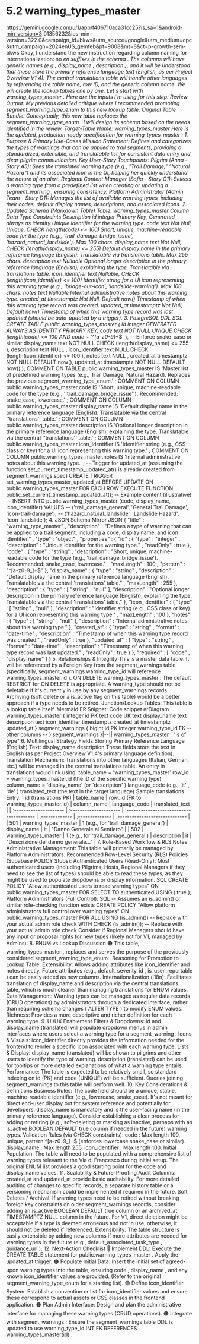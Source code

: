 # 5.2 warning_types_master

  
https://gemini.google.com/u/1/app/f406710aca31cc25?is_sa=1&android-min-version=3
01356232&ios-min-version=322.0&campaign_id=bkws&utm_source=google&utm_medium=cpc
&utm_campaign=2024enUS_gemfeb&pt=9008&mt=8&ct=p-growth-sem-bkws Okay, I 
understand the new instruction regarding column naming for 
internationalization: no _en suffixes in the schema . The columns will have 
generic names (e.g., display_name , description ), and it will be understood 
that these store the primary reference language text (English, as per Project 
Overview V1.4). The central translations table will handle other languages by 
referencing the table name, row ID, and the generic column name. We will create 
the lookup tables one by one. Let's start with warning_types_master . Here are 
the inputs I'm using for this step: Review Output: My previous detailed 
critique where I recommended promoting segment_warning_type_enum to this new 
lookup table. Original Table Bundle: Conceptually, this new table replaces the 
segment_warning_type_enum . I will design its schema based on the needs 
identified in the review. Target-Table Name: warning_types_master Here is the 
updated, production-ready specification for warning_types_master : 1. Purpose & 
Primary Use-Cases Mission Statement: Defines and categorizes the types of 
warnings that can be applied to trail segments, providing a standardized, 
extensible, and translatable list for consistent data entry and clear pilgrim 
communication. Key User-Story Touchpoints: Pilgrim (Anna - Story A5): Sees the 
translated warning type (e.g., "Trail Damage," "Natural Hazard") and its 
associated icon in the UI, helping her quickly understand the nature of an 
alert. Regional Content Manager (Sofia - Story C1): Selects a warning type from 
a predefined list when creating or updating a segment_warning , ensuring 
consistency. Platform Administrator (Admin Team - Story D1): Manages the list 
of available warning types, including their codes, default display names, 
descriptions, and associated icons. 2. Updated Schema (Markdown Table) Table: 
warning_types_master Column Data Type Constraints Description id integer 
Primary Key, Generated always as identity Unique identifier for the warning 
type. code text Not Null, Unique, CHECK (length(code) &lt;= 100) Short, unique, 
machine-readable code for the type (e.g., 'trail_damage_bridge_issue', 
'hazard_natural_landslide'). Max 100 chars. display_name text Not Null, CHECK 
(length(display_name) &lt;= 255) Default display name in the primary reference 
language (English). Translatable via translations table. Max 255 chars. 
description text Nullable Optional longer description in the primary reference 
language (English), explaining the type. Translatable via translations table. 
icon_identifier text Nullable, CHECK (length(icon_identifier) &lt;= 100) 
Identifier string for a UI icon representing this warning type (e.g., 
'bridge-out-icon', 'landslide-warning'). Max 100 chars. notes text Nullable 
Internal administrative notes about this warning type. created_at timestamptz 
Not Null, Default now() Timestamp of when this warning type record was created. 
updated_at timestamptz Not Null, Default now() Timestamp of when this warning 
type record was last updated (should be auto-updated by a trigger). 3. 
PostgreSQL DDL SQL CREATE TABLE public.warning_types_master ( id integer 
GENERATED ALWAYS AS IDENTITY PRIMARY KEY, code text NOT NULL UNIQUE CHECK 
(length(code) <= 100 AND code ~ '^[a-z0-9_]+$' ), -- Enforce snake_case or 
similar display_name text NOT NULL CHECK (length(display_name) <= 255 ), 
description text NULL , icon_identifier text NULL CHECK 
(length(icon_identifier) <= 100 ), notes text NULL , created_at timestamptz NOT 
NULL DEFAULT now(), updated_at timestamptz NOT NULL DEFAULT now() ); COMMENT ON 
TABLE public.warning_types_master IS 'Master list of predefined warning types 
(e.g., Trail Damage, Natural Hazard). Replaces the previous 
segment_warning_type_enum.' ; COMMENT ON COLUMN 
public.warning_types_master.code IS 'Short, unique, machine-readable code for 
the type (e.g., ''trail_damage_bridge_issue''). Recommended: snake_case, 
lowercase.' ; COMMENT ON COLUMN public.warning_types_master.display_name IS 
'Default display name in the primary reference language (English). Translatable 
via the central ''translations'' table.' ; COMMENT ON COLUMN 
public.warning_types_master.description IS 'Optional longer description in the 
primary reference language (English), explaining the type. Translatable via the 
central ''translations'' table.' ; COMMENT ON COLUMN 
public.warning_types_master.icon_identifier IS 'Identifier string (e.g., CSS 
class or key) for a UI icon representing this warning type.' ; COMMENT ON 
COLUMN public.warning_types_master.notes IS 'Internal administrative notes 
about this warning type.' ; -- Trigger for updated_at (assuming the function 
set_current_timestamp_updated_at() is already created from segment_warnings 
spec) CREATE TRIGGER set_warning_types_master_updated_at BEFORE UPDATE ON 
public.warning_types_master FOR EACH ROW EXECUTE FUNCTION 
public.set_current_timestamp_updated_at(); -- Example content (illustrative) -- 
INSERT INTO public.warning_types_master (code, display_name, icon_identifier) 
VALUES -- ('trail_damage_general', 'General Trail Damage', 
'icon-trail-damage'), -- ('hazard_natural_landslide', 'Landslide Hazard', 
'icon-landslide'); 4. JSON Schema Mirror JSON { "title" : "warning_type_master" 
, "description" : "Defines a type of warning that can be applied to a trail 
segment, including a code, display name, and icon identifier." , "type" : 
"object" , "properties" : { "id" : { "type" : "integer" , "description" : 
"Unique identifier for the warning type." , "readOnly" : true }, "code" : { 
"type" : "string" , "description" : "Short, unique, machine-readable code for 
the type (e.g., 'trail_damage_bridge_issue'). Recommended: snake_case, 
lowercase." , "maxLength" : 100 , "pattern" : "^[a-z0-9_]+$" }, "display_name" 
: { "type" : "string" , "description" : "Default display name in the primary 
reference language (English). Translatable via the central 'translations' 
table." , "maxLength" : 255 }, "description" : { "type" : [ "string" , "null" 
], "description" : "Optional longer description in the primary reference 
language (English), explaining the type. Translatable via the central 
'translations' table." }, "icon_identifier" : { "type" : [ "string" , "null" ], 
"description" : "Identifier string (e.g., CSS class or key) for a UI icon 
representing this warning type." , "maxLength" : 100 }, "notes" : { "type" : [ 
"string" , "null" ], "description" : "Internal administrative notes about this 
warning type." }, "created_at" : { "type" : "string" , "format" : "date-time" , 
"description" : "Timestamp of when this warning type record was created." , 
"readOnly" : true }, "updated_at" : { "type" : "string" , "format" : 
"date-time" , "description" : "Timestamp of when this warning type record was 
last updated." , "readOnly" : true } }, "required" : [ "code" , "display_name" 
] } 5. Relationships & Integrity This is a master data table. It will be 
referenced by a Foreign Key from the segment_warnings table (specifically, 
segment_warnings.warning_type_id will reference warning_types_master.id ). ON 
DELETE warning_types_master : The default RESTRICT for ON DELETE is 
appropriate. A warning_type should not be deletable if it's currently in use by 
any segment_warnings records. Archiving (soft delete or a is_active flag on 
this table) would be a better approach if a type needs to be retired. 
Junction/Lookup Tables: This table is a lookup table itself. Mermaid ER 
Snippet: Code snippet erDiagram warning_types_master { integer id PK text code 
UK text display_name text description text icon_identifier timestamptz 
created_at timestamptz updated_at } segment_warnings { bigint id PK integer 
warning_type_id FK -- other columns -- } segment_warnings }|--|| 
warning_types_master : "is of type" 6. Multilingual Strategy Fields Storing 
Primary Reference Language (English) Text: display_name description These 
fields store the text in English (as per Project Overview V1.4's primary 
language definition). Translation Mechanism: Translations into other languages 
(Italian, German, etc.) will be managed in the central translations table. An 
entry in translations would link using: table_name = 'warning_types_master' 
row_id = warning_types_master.id (the ID of the specific warning type) 
column_name = 'display_name' (or 'description' ) language_code (e.g., 'it' , 
'de' ) translated_text (the text in the target language) Sample translations 
Entry: | id (translations PK) | table_name | row_id (FK to 
warning_types_master.id) | column_name | language_code | translated_text | | 
:--------------------- | :--------------------- | 
:--------------------------------------- | :------------- | :-------------- | 
:----------------------------- | | 501 | warning_types_master | 1 (e.g., for 
'trail_damage_general') | display_name | it | "Danno Generale al Sentiero" | | 
502 | warning_types_master | 1 (e.g., for 'trail_damage_general') | description 
| it | "Descrizione del danno generale..." | 7. Role-Based Workflow & RLS Notes 
Administrative Management: This table will primarily be managed by Platform 
Administrators. Recommended Row-Level Security (RLS) Policies (Supabase POLICY 
Stubs): Authenticated Users (Read-Only): Most authenticated users (including 
Pilgrims, Hosts, Regional Managers if they need to see the list of types) 
should be able to read these types, as they might be used to populate dropdowns 
or display information. SQL CREATE POLICY "Allow authenticated users to read 
warning types" ON public.warning_types_master FOR SELECT TO authenticated USING 
( true ); Platform Administrators (Full Control): SQL -- Assumes an is_admin() 
or similar role-checking function exists CREATE POLICY "Allow platform 
administrators full control over warning types" ON public.warning_types_master 
FOR ALL USING (is_admin()) -- Replace with your actual admin role check WITH 
CHECK (is_admin()); -- Replace with your actual admin role check Consider if 
Regional Managers should have any input or proposal rights for new types 
(likely not for V1, managed by Admins). 8. ENUM vs Lookup Discussion 🟠 This 
table, warning_types_master , replaces and serves the purpose of the previously 
considered segment_warning_type_enum . Reasoning for Promotion to Lookup Table: 
Extensibility: Allows adding attributes like icon_identifier and notes 
directly. Future attributes (e.g., default_severity_id , is_user_reportable ) 
can be easily added as new columns. Internationalization (i18n): Facilitates 
translation of display_name and description via the central translations table, 
which is much cleaner than managing translations for ENUM values. Data 
Management: Warning types can be managed as regular data records (CRUD 
operations) by administrators through a dedicated interface, rather than 
requiring schema changes ( ALTER TYPE ) to modify ENUM values. Richness: 
Provides a more descriptive and richer definition for each warning type. 9. 
UI/UX Enablement Filters & Dropdowns: id and display_name (translated) will 
populate dropdown menus in admin interfaces where users select a warning type 
for a segment_warning . Icons & Visuals: icon_identifier directly provides the 
information needed for the frontend to render a specific icon associated with 
each warning type. Lists & Display: display_name (translated) will be shown to 
pilgrims and other users to identify the type of warning. description 
(translated) can be used for tooltips or more detailed explanations of what a 
warning type entails. Performance: The table is expected to be relatively 
small, so standard indexing on id (PK) and code (UNIQUE) will be sufficient. 
Queries joining segment_warnings to this table will perform well. 10. Key 
Considerations & Definitions Business Rules: The code field should be a unique, 
stable, machine-readable identifier (e.g., lowercase, snake_case). It's not 
meant for direct end-user display but for system reference and potentially for 
developers. display_name is mandatory and is the user-facing name (in the 
primary reference language). Consider establishing a clear process for adding 
or retiring (e.g., soft-deleting or marking as inactive, perhaps with an 
is_active BOOLEAN DEFAULT true column if needed in the future) warning types. 
Validation Rules (via CHECK constraints): code : Max length 100, unique, 
pattern ^[a-z0-9_]+$ (enforces lowercase snake_case or similar). display_name : 
Max length 255. icon_identifier : Max length 100. Initial Population: The table 
will need to be populated with a comprehensive list of warning types relevant 
to the Via di Francesco during initial setup. The original ENUM list provides a 
good starting point for the code and display_name values. 11. Scalability & 
Future-Proofing Audit Columns: created_at and updated_at provide basic 
auditability. For more detailed auditing of changes to specific records, a 
separate history table or a versioning mechanism could be implemented if 
required in the future. Soft Deletes / Archival: If warning types need to be 
retired without breaking foreign key constraints on older segment_warnings 
records, consider adding an is_active BOOLEAN DEFAULT true column or an 
archived_at TIMESTAMPTZ NULL column in the future. For V1, direct deletion 
might be acceptable if a type is deemed erroneous and not in use, otherwise, it 
should not be deleted if referenced. Extensibility: The table structure is 
easily extensible by adding new columns if more attributes are needed for 
warning types in the future (e.g., default_associated_task_type , guidance_url 
). 12. Next-Action Checklist 🔴 Implement DDL: Execute the CREATE TABLE 
statement for public.warning_types_master . Apply the updated_at trigger. 🟠 
Populate Initial Data: Insert the initial set of agreed-upon warning types into 
the table, ensuring code , display_name , and any known icon_identifier values 
are provided. (Refer to the original segment_warning_type_enum for a starting 
list). 🟢 Define icon_identifier System: Establish a convention or list for 
icon_identifier values and ensure these correspond to actual assets or CSS 
classes in the frontend application. 🟠 Plan Admin Interface: Design and plan 
the administrative interface for managing these warning types (CRUD 
operations). 🟠 Integrate with segment_warnings : Ensure the segment_warnings 
table DDL is updated to use warning_type_id INT FK REFERENCES 
warning_types_master(id) . 
